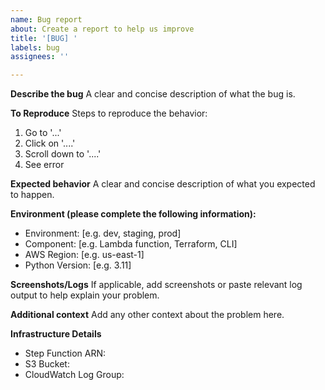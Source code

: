 ```yaml
---
name: Bug report
about: Create a report to help us improve
title: '[BUG] '
labels: bug
assignees: ''

---
```


**Describe the bug**
A clear and concise description of what the bug is.

**To Reproduce**
Steps to reproduce the behavior:
1. Go to '...'
2. Click on '....'
3. Scroll down to '....'
4. See error

**Expected behavior**
A clear and concise description of what you expected to happen.

**Environment (please complete the following information):**
 - Environment: [e.g. dev, staging, prod]
 - Component: [e.g. Lambda function, Terraform, CLI]
 - AWS Region: [e.g. us-east-1]
 - Python Version: [e.g. 3.11]

**Screenshots/Logs**
If applicable, add screenshots or paste relevant log output to help explain your problem.

**Additional context**
Add any other context about the problem here.

**Infrastructure Details**
- Step Function ARN:
- S3 Bucket:
- CloudWatch Log Group:
